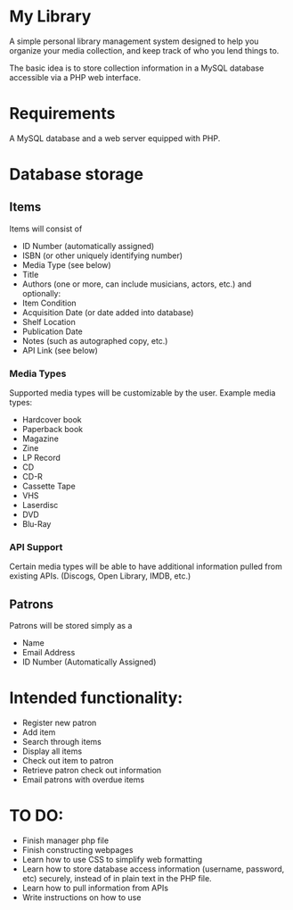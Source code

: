 # My Library

A simple personal library management system designed to help you organize your media collection, and keep track of who you lend things to.

The basic idea is to store collection information in a MySQL database accessible via a PHP web interface.

# Requirements

A MySQL database and a web server equipped with PHP.

# Database storage

## Items

Items will consist of
* ID Number (automatically assigned)
* ISBN (or other uniquely identifying number)
* Media Type (see below)
* Title
* Authors (one or more, can include musicians, actors, etc.)
and optionally:
* Item Condition
* Acquisition Date (or date added into database)
* Shelf Location
* Publication Date
* Notes (such as autographed copy, etc.)
* API Link (see below)

### Media Types

Supported media types will be customizable by the user.
Example media types:
* Hardcover book
* Paperback book
* Magazine
* Zine
* LP Record
* CD
* CD-R
* Cassette Tape
* VHS
* Laserdisc
* DVD
* Blu-Ray

### API Support

Certain media types will be able to have additional information pulled from existing APIs.
(Discogs, Open Library, IMDB, etc.)

## Patrons

Patrons will be stored simply as a 
* Name
* Email Address
* ID Number (Automatically Assigned)

# Intended functionality:

* Register new patron
* Add item
* Search through items
* Display all items
* Check out item to patron
* Retrieve patron check out information
* Email patrons with overdue items

# TO DO:

* Finish manager php file
* Finish constructing webpages
* Learn how to use CSS to simplify web formatting
* Learn how to store database access information (username, password, etc) securely, instead of in plain text in the PHP file.
* Learn how to pull information from APIs
* Write instructions on how to use



